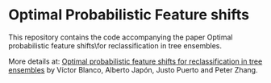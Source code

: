 # Optimal Probabilistic Feature shifts
This repository contains the code accompanying the paper Optimal probabilistic feature shifts\for reclassification in tree ensembles.

More details at: [Optimal probabilistic feature shifts for reclassification in tree ensembles](https://arxiv.org/abs/2412.03722) by Víctor Blanco, Alberto Japón, Justo Puerto and Peter Zhang.